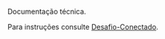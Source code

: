 Documentação técnica.

Para instruções consulte [Desafio-Conectado](https://github.com/banco-safra/Desafio-Conectado).
